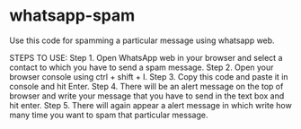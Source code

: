 # whatsapp-spam

Use this code for spamming a particular message using whatsapp web.

STEPS TO USE:
Step 1. Open WhatsApp web in your browser and select a contact to which you have to send a spam message.
Step 2. Open your browser console using ctrl + shift + I.
Step 3. Copy this code and paste it in console and hit Enter.
Step 4. There will be an alert message on the top of browser and write your message that you have to send in the text box and hit enter.
Step 5. There will again appear a alert message in which write how many time you want to spam that particular message.

